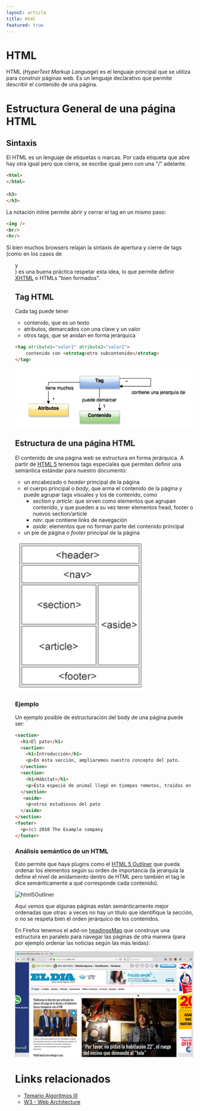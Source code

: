 ```yaml
---
layout: article
title: Html
featured: true
---
```


# HTML

HTML (_HyperText Markup Language_) es el lenguaje principal que se utiliza para construir páginas web. Es un lenguaje declarativo que permite describir el contenido de una página.

# Estructura General de una página HTML

## Sintaxis

El HTML es un lenguaje de etiquetas o marcas. Por cada etiqueta que abre hay otra igual pero que cierra, se escribe igual pero con una "/" adelante.

```html
<html>
</html>

<h3>
</h3>
```

La notación inline permite abrir y cerrar el tag en un mismo paso:

```html
<img />
<br/>
<hr/>
```

Si bien muchos browsers relajan la sintaxis de apertura y cierre de tags (como en los casos de <ul> y <br>) es una buena práctica respetar esta idea, lo que permite definir [XHTML](https://en.wikipedia.org/wiki/XHTML) o HTMLs "bien formados".

## Tag HTML

Cada tag puede tener

- contenido, que es un texto
- atributos, demarcados con una clave y un valor
- otros tags, que se anidan en forma jerárquica

```html
<tag atributo1="valor1" atributo2="valor2">
    contenido con <otrotag>otro subcontenido</otrotag>
</tag>
```

![htmlStructure](/img/wiki/htmlStructure.png)

## Estructura de una página HTML

El contenido de una página web se estructura en forma jerárquica. A partir de [HTML 5](https://developer.mozilla.org/es/docs/Sections_and_Outlines_of_an_HTML5_document) tenemos tags especiales que permiten definir una semántica estándar para nuestro documento:

- un encabezado o _header_ principal de la página
- el cuerpo principal o _body_, que arma el contenido de la página y puede agrupar tags visuales y los de contenido, como 
  - _section_ y _article_: que sirven como elementos que agrupan contenido, y que pueden a su vez tener elementos head, footer o nuevos section/article
  - _nav_: que contiene links de navegación
  - _aside_: elementos que no forman parte del contenido principal 
- un pie de página o _footer_ principal de la página

![htmlContent](/img/wiki/htmlContent.png)

### Ejemplo

Un ejemplo posible de estructuración del body de una página puede ser:

```html
<section>
  <h1>El pato</h1>    
  <section>     
    <h1>Introducción</h1>     
    <p>En esta sección, ampliaremos nuestro concepto del pato.
  </section>   
  <section>     
    <h1>Hábitat</h1>
    <p>Esta especie de animal llegó en tiempos remotos, traídos en diversas expediciones desde Europa y China, se fueron expandiendo por todo el mundo rápidamente y debido a su temperamento fueron criados como animales domésticos para el consumo de su carne y huevos, así como para mascotas en muchos hogares.
  </section>
   <aside>
    <p>otros estudiosos del pato
  </aside>
</section>
<footer>
  <p>(c) 2010 The Example company
</footer>
```

### Análisis semántico de un HTML

Esto permite que haya plugins como el [HTML 5 Outliner](https://chrome.google.com/webstore/detail/html5-outliner/afoibpobokebhgfnknfndkgemglggomo) que pueda ordenar los elementos según su orden de importancia (la jerarquía la define el nivel de anidamiento dentro de HTML pero también el tag le dice semánticamente a qué corresponde cada contenido).

![html5Outliner](html5)

Aquí vemos que algunas páginas están semánticamente mejor ordenadas que otras: a veces no hay un título que identifique la sección, o no se respeta bien el orden jerárquico de los contenidos.

En Firefox tenemos el add-on [headingsMap](https://addons.mozilla.org/es/firefox/addon/headingsmap/) que construye una estructura en paralelo para navegar las páginas de otra manera (para por ejemplo ordenar las noticias según las más leídas):

![headingsMap](/img/wiki/headingsMap.gif)

# Links relacionados

- [Temario Algoritmos III](algo3-temario.html)
- [W3 - Web Architecture](https://www.w3.org/standards/webarch/)
